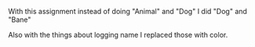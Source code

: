 With this assignment instead of doing "Animal" and "Dog" I did "Dog" and "Bane"

Also with the things about logging name I replaced those with color.
